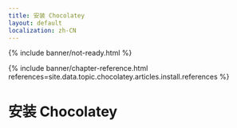 ```yaml
---
title: 安装 Chocolatey
layout: default
localization: zh-CN
---
```


{% include banner/not-ready.html %}

{% include banner/chapter-reference.html 
  references=site.data.topic.chocolatey.articles.install.references
%}

# 安装 Chocolatey
